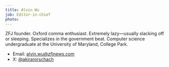 ```yaml
---
title: Alvin Wu
job: Editor-in-chief
photo: 
---
```


ZFJ founder. Oxford comma enthusiast. Extremely lazy—usually slacking off or sleeping. Specializes in the government beat. Computer science undergraduate at the University of Maryland, College Park. 

- Email: alvin.wu@zfjnews.com
- X: [@akirarorschach](https://x.com/AkiraRorschach)